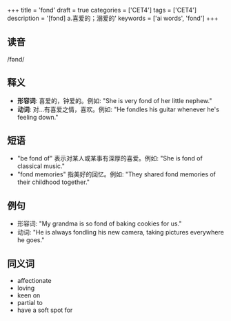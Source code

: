 +++
title = 'fond'
draft = true
categories = ['CET4']
tags = ['CET4']
description = '[fɔnd] a.喜爱的；溺爱的'
keywords = ['ai words', 'fond']
+++

## 读音
/fənd/

## 释义
- **形容词**: 喜爱的，钟爱的。例如: "She is very fond of her little nephew."
- **动词**: 对...有喜爱之情，喜欢。例如: "He fondles his guitar whenever he's feeling down."

## 短语
- "be fond of" 表示对某人或某事有深厚的喜爱。例如: "She is fond of classical music."
- "fond memories" 指美好的回忆。例如: "They shared fond memories of their childhood together."

## 例句
- 形容词: "My grandma is so fond of baking cookies for us."
- 动词: "He is always fondling his new camera, taking pictures everywhere he goes."

## 同义词
- affectionate
- loving
- keen on
- partial to
- have a soft spot for
